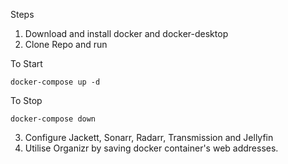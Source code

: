 Steps

1. Download and install docker and docker-desktop
2. Clone Repo and run 

To Start
```
docker-compose up -d
```

To Stop
```
docker-compose down
```
3. Configure Jackett, Sonarr, Radarr, Transmission and Jellyfin
4. Utilise Organizr by saving docker container's web addresses.